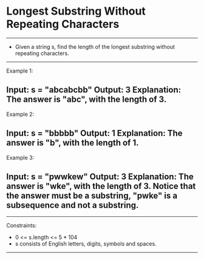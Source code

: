# Longest Substring Without Repeating Characters

---
* Given a string s, find the length of the longest
substring
without repeating characters.

 
---
Example 1:

Input: s = "abcabcbb"
Output: 3
Explanation: The answer is "abc", with the length of 3.
---
Example 2:

Input: s = "bbbbb"
Output: 1
Explanation: The answer is "b", with the length of 1.
---
Example 3:

Input: s = "pwwkew"
Output: 3
Explanation: The answer is "wke", with the length of 3.
Notice that the answer must be a substring, "pwke" is a subsequence and not a substring.
---
 
---
Constraints:

   * 0 <= s.length <= 5 * 104
   * s consists of English letters, digits, symbols and spaces.

---
